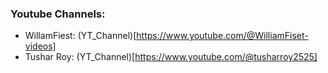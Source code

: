 ### Youtube Channels: 
  - WillamFiest: (YT_Channel)[https://www.youtube.com/@WilliamFiset-videos]
  - Tushar Roy: (YT_Channel)[https://www.youtube.com/@tusharroy2525]
